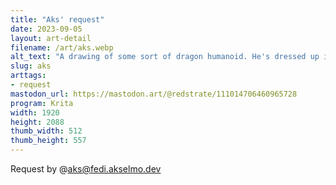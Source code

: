 ```yaml
---
title: "Aks' request"
date: 2023-09-05
layout: art-detail
filename: /art/aks.webp
alt_text: "A drawing of some sort of dragon humanoid. He's dressed up in some modern wear, and is breathing fire. Bowser, also a giant dragon turtle thing is running away in terror."
slug: aks
arttags:
- request
mastodon_url: https://mastodon.art/@redstrate/111014706460965728
program: Krita
width: 1920
height: 2088
thumb_width: 512
thumb_height: 557
---
```

Request by @aks@fedi.akselmo.dev

